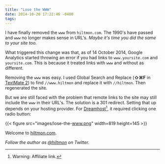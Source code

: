```yaml
---
title: "Lose the WWW"
date: 2014-10-26 17:22:46 -0400
tags: 
---
```


I have finally removed the `www` from `hiltmon.com`. The 1990's have passed and `www` no longer makes sense in URL's. *Maybe it's time you did the same to your site too.*

What triggered this change was that, as of 14 October 2014, Google Analytics started throwing an error if you had links to `www.yoursite.com` and `yoursite.com`. This is because it treated links with `www` and without as different.

Removing the `www` was easy. I used Global Search and Replace (**⇧⌘F** in [TextMate 2](http://blog.macromates.com)) to find `//www.hiltmon` and replace it with `//hiltmon`. Then regenerated the site.

But we are still faced with the problem that remote links to the site may still include the `www` in their URL's. The solution is a 301 redirect. Setting that up depends on your hosting provider. For [Dreamhost](http://www.dreamhost.com/r.cgi?25899)[^1], it required clicking one radio button:

{{< figure src="images/lose-the-www.png" width=819 height=145 >}}

Welcome to [hiltmon.com](https://hiltmon.com).

*Follow the author as [@hiltmon](https://twitter.com/hiltmon) on Twitter.*

[^1]:	Warning: Affiliate link.
